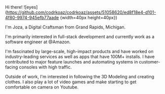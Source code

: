 Hi there! ![eyes](https://github.com/codrkoaz/codrkoaz/assets/51058620/ed8f18e4-d101-4f80-9974-945efb77aade {width=40px height=40px})

I'm Joza, a Digital Craftsman from Grand Rapids, Michigan.

I'm primarily interested in full-stack development and currently work as a software engineer at @Amazon.

I'm fascinated by large-scale, high-impact products and have worked on industry-leading services as well as apps that have 100M+ installs. I have contributed to major feature launches and automating systems in customer-facing consoles with high traffic.

Outside of work, I'm interested in following the 3D Modeling and creating clothes. I also play a lot of video games and make starting to get comfortable on camera on Youtube.
